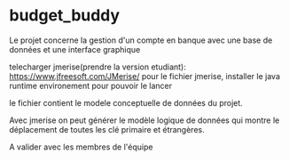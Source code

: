 # budget_buddy
Le projet concerne la gestion d'un compte en banque avec une base de données et une interface graphique


telecharger jmerise(prendre la version etudiant): 
https://www.jfreesoft.com/JMerise/
pour le fichier jmerise, installer le java runtime environement pour pouvoir le lancer

le fichier contient le modele conceptuelle de données du projet.

Avec jmerise on peut générer le modèle logique de données qui montre le déplacement de toutes les clé primaire et étrangères.

A valider avec les membres de l'équipe


